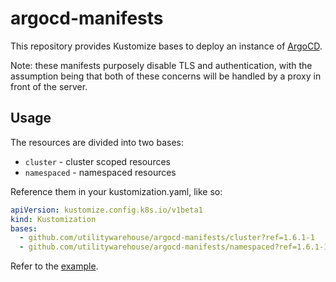 # argocd-manifests

This repository provides Kustomize bases to deploy an instance of
[ArgoCD](https://argoproj.github.io/argo-cd/).

Note: these manifests purposely disable TLS and authentication, with the
assumption being that both of these concerns will be handled by a proxy in front
of the server.

## Usage

The resources are divided into two bases:

- `cluster` - cluster scoped resources
- `namespaced` - namespaced resources

Reference them in your kustomization.yaml, like so:

```yaml
apiVersion: kustomize.config.k8s.io/v1beta1
kind: Kustomization
bases:
  - github.com/utilitywarehouse/argocd-manifests/cluster?ref=1.6.1-1
  - github.com/utilitywarehouse/argocd-manifests/namespaced?ref=1.6.1-1
```

Refer to the [example](example/).

